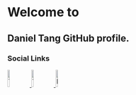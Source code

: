 # Welcome to
## Daniel Tang GitHub profile.

### Social Links

<a href="https://www.twitch.tv/ramposa">
  <img src="https://upload.wikimedia.org/wikipedia/commons/2/26/Twitch_logo.svg" alt="Twitch.tv/Ramposa" width="10%">
</a> 
<a href="https://www.youtube.com/channel/UC_UyoHjGERkept-r2Jdxwwg?view_as=subscriber">
  <img src="https://upload.wikimedia.org/wikipedia/commons/e/e1/Logo_of_YouTube_%282015-2017%29.svg" alt="YouTube" width="10%">
</a>
<a href="https://www.linkedin.com/in/danieltangeuw/">
  <img src="https://en.wikipedia.org/wiki/LinkedIn#/media/File:LinkedIn_Logo_2013.svg" alt="LinkedIn" width="10%">
</a>
